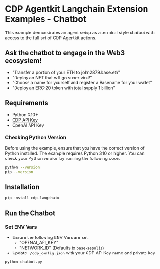 # CDP Agentkit Langchain Extension Examples - Chatbot

This example demonstrates an agent setup as a terminal style chatbot with access to the full set of CDP Agentkit actions.

## Ask the chatbot to engage in the Web3 ecosystem!
- "Transfer a portion of your ETH to john2879.base.eth"
- "Deploy an NFT that will go super viral!"
- "Choose a name for yourself and register a Basename for your wallet"
- "Deploy an ERC-20 token with total supply 1 billion"

## Requirements
- Python 3.10+
- [CDP API Key](https://portal.cdp.coinbase.com/access/api)
- [OpenAI API Key](https://platform.openai.com/docs/quickstart#create-and-export-an-api-key)

### Checking Python Version
Before using the example, ensure that you have the correct version of Python installed. The example requires Python 3.10 or higher. You can check your Python version by running the following code:

```bash
python --version
pip --version
```

## Installation
```bash
pip install cdp-langchain
```

## Run the Chatbot

### Set ENV Vars
- Ensure the following ENV Vars are set:
  - "OPENAI_API_KEY"
  - "NETWORK_ID" (Defaults to `base-sepolia`)
- Update `./cdp_config.json` with your CDP API Key name and private key

```bash
python chatbot.py
```
